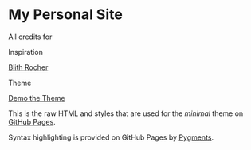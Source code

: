 # My Personal Site

All credits for

Inspiration

[Blith Rocher](http://blitherocher.com/index.html)

Theme

[Demo the Theme](http://orderedlist.github.com/minimal/)

This is the raw HTML and styles that are used for the *minimal* theme on [GitHub Pages](http://pages.github.com/).

Syntax highlighting is provided on GitHub Pages by [Pygments](http://pygments.org).
